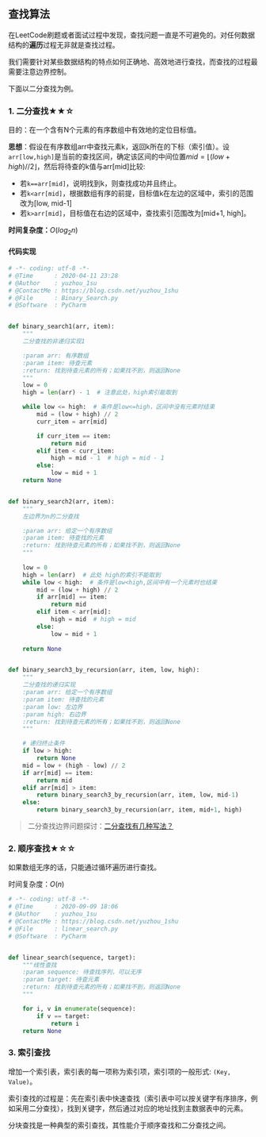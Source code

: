 ## 查找算法

在LeetCode刷题或者面试过程中发现，查找问题一直是不可避免的。对任何数据结构的**遍历**过程无非就是查找过程。

我们需要针对某些数据结构的特点如何正确地、高效地进行查找，而查找的过程最需要注意边界控制。

下面以二分查找为例。

### 1. 二分查找★★☆

目的：在一个含有N个元素的有序数组中有效地的定位目标值。

**思想**：假设在有序数组arr中查找元素k，返回k所在的下标（索引值）。设`arr[low,high]`是当前的查找区间，确定该区间的中间位置$mid=⌊(low+high)//2⌋$，然后将待查的k值与arr[mid]比较: 

- 若`k==arr[mid]`，说明找到k，则查找成功并且终止。
- 若`k<arr[mid]`，根据数组有序的前提，目标值k在左边的区域中，索引的范围改为[low, mid-1]
- 若`k>arr[mid]`，目标值在右边的区域中，查找索引范围改为[mid+1, high]。

**时间复杂度：**$O(log_2n)$

#### 代码实现

```python
# -*- coding: utf-8 -*-
# @Time      : 2020-04-11 23:28
# @Author    : yuzhou_1su
# @ContactMe : https://blog.csdn.net/yuzhou_1shu
# @File      : Binary_Search.py
# @Software  : PyCharm


def binary_search1(arr, item):
    """
    二分查找的非递归实现1

    :param arr: 有序数组
    :param item: 待查元素
    :return: 找到待查元素的所有；如果找不到，则返回None
    """
    low = 0
    high = len(arr) - 1  # 注意此处，high索引能取到

    while low <= high:  # 条件是low<=high，区间中没有元素时结束
        mid = (low + high) // 2
        curr_item = arr[mid]

        if curr_item == item:
            return mid
        elif item < curr_item:
            high = mid - 1  # high = mid - 1
        else:
            low = mid + 1
    return None


def binary_search2(arr, item):
    """
    左边界为n的二分查找

    :param arr: 给定一个有序数组
    :param item: 待查找的元素
    :return: 找到待查元素的所有；如果找不到，则返回None
    """
    
    low = 0
    high = len(arr)  # 此处 high的索引不能取到
    while low < high:  # 条件是low<high,区间中有一个元素时也结束
        mid = (low + high) // 2
        if arr[mid] == item:
            return mid
        elif item < arr[mid]:
            high = mid  # high = mid
        else:
            low = mid + 1
    
    return None


def binary_search3_by_recursion(arr, item, low, high):
    """
    二分查找的递归实现
    :param arr: 给定一个有序数组
    :param item: 待查找的元素
    :param low: 左边界
    :param high: 右边界
    :return: 找到待查元素的所有；如果找不到，则返回None
    """

    # 递归终止条件
    if low > high:
        return None
    mid = low + (high - low) // 2
    if arr[mid] == item:
        return mid
    elif arr[mid] > item:
        return binary_search3_by_recursion(arr, item, low, mid-1)
    else:
        return binary_search3_by_recursion(arr, item, mid+1, high)
```

> 二分查找边界问题探讨：[二分查找有几种写法？](https://www.zhihu.com/question/36132386)

### 2. 顺序查找★☆☆

如果数组无序的话，只能通过循环遍历进行查找。

时间复杂度：$O(n)$

```python
# -*- coding: utf-8 -*-
# @Time      : 2020-09-09 18:06
# @Author    : yuzhou_1su
# @ContactMe : https://blog.csdn.net/yuzhou_1shu
# @File      : linear_search.py
# @Software  : PyCharm


def linear_search(sequence, target):
    """线性查找
    :param sequence: 待查找序列，可以无序
    :param target: 待查元素
    :return: 找到待查元素的所有；如果找不到，则返回None
    """

    for i, v in enumerate(sequence):
        if v == target:
            return i
    return None

```

### 3. 索引查找

增加一个索引表，索引表的每一项称为索引项，索引项的一般形式: `(Key, Value)`。

索引查找的过程是：先在索引表中快速查找（索引表中可以按关键字有序排序，例如采用二分查找），找到关键字，然后通过对应的地址找到主数据表中的元素。

分块查找是一种典型的索引查找，其性能介于顺序查找和二分查找之间。
